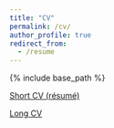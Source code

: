 ```yaml
---
title: "CV"
permalink: /cv/
author_profile: true
redirect_from:
  - /resume
---
```


{% include base_path %}

[Short CV (résumé)]({{site.url}}/files/iws_shortcv.pdf)

[Long CV]({{site.url}}/files/iws_longcv.pdf)
